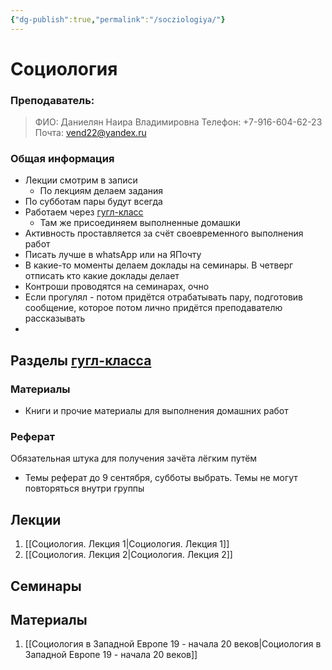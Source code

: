 ```yaml
---
{"dg-publish":true,"permalink":"/socziologiya/"}
---
```


# Социология

### Преподаватель:

> ФИО: Даниелян Наира Владимировна
> Телефон: +7-916-604-62-23
> Почта: vend22@yandex.ru

### Общая информация

- Лекции смотрим в записи
	- По лекциям делаем задания
- По субботам пары будут всегда
- Работаем через [гугл-класс](https://classroom.google.com/u/1/c/NjIwOTY0MDU4MDc4)
	- Там же присоединяем выполненные домашки
- Активность проставляется за счёт своевременного выполнения работ
- Писать лучше в whatsApp или на ЯПочту
- В какие-то моменты делаем доклады на семинары. В четверг отписать кто какие доклады делает
- Контроши проводятся на семинарах, очно
- Если прогулял - потом придётся отрабатывать пару, подготовив сообщение, которое потом лично придётся преподавателю рассказывать
- 

## Разделы [гугл-класса](https://classroom.google.com/u/1/c/NjIwOTY0MDU4MDc4)

### Материалы

- Книги и прочие материалы для выполнения домашних работ

### Реферат

Обязательная штука для получения зачёта лёгким путём

- Темы реферат до 9 сентября, субботы выбрать. Темы не могут повторяться внутри группы

## Лекции

1. [[Социология. Лекция 1\|Социология. Лекция 1]]
2. [[Социология. Лекция 2\|Социология. Лекция 2]]


## Семинары

## Материалы

1. [[Социология в Западной Европе 19 - начала 20 веков\|Социология в Западной Европе 19 - начала 20 веков]]